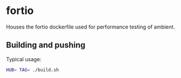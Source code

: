 # fortio

Houses the fortio dockerfile used for performance testing of ambient.

## Building and pushing

Typical usage:

```bash
HUB= TAG= ./build.sh
```